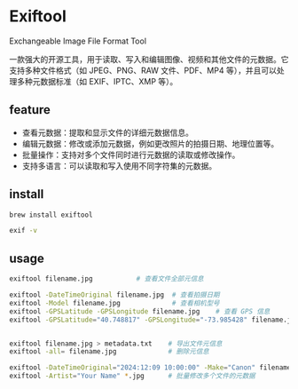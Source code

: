 # Exiftool

Exchangeable Image File Format Tool

一款强大的开源工具，用于读取、写入和编辑图像、视频和其他文件的元数据。它支持多种文件格式（如 JPEG、PNG、RAW 文件、PDF、MP4 等），并且可以处理多种元数据标准（如 EXIF、IPTC、XMP 等）。

## feature

- 查看元数据：提取和显示文件的详细元数据信息。
- 编辑元数据：修改或添加元数据，例如更改照片的拍摄日期、地理位置等。
- 批量操作：支持对多个文件同时进行元数据的读取或修改操作。
- 支持多语言：可以读取和写入使用不同字符集的元数据。

## install

```bash
brew install exiftool

exif -v
```

## usage

```bash
exiftool filename.jpg           # 查看文件全部元信息

exiftool -DateTimeOriginal filename.jpg  # 查看拍摄日期
exiftool -Model filename.jpg             # 查看相机型号
exiftool -GPSLatitude -GPSLongitude filename.jpg    # 查看 GPS 信息
exiftool -GPSLatitude="40.748817" -GPSLongitude="-73.985428" filename.jpg   # 修改 GPS 坐标


exiftool filename.jpg > metadata.txt    # 导出文件元信息
exiftool -all= filename.jpg             # 删除元信息

exiftool -DateTimeOriginal="2024:12:09 10:00:00" -Make="Canon" filename.jpg  # 同时修改多个字段
exiftool -Artist="Your Name" *.jpg      # 批量修改多个文件的元数据
```
